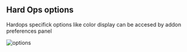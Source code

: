 ## Hard Ops options

Hardops specifick options like color display can be accesed by addon preferences panel

![options](https://raw.githubusercontent.com/mx1001/hardops_manual/master/docs/Hops/menus/img/opt.png)